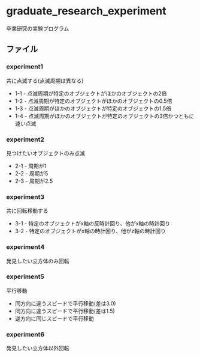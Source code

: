 # graduate_research_experiment
卒業研究の実験プログラム

## ファイル
### experiment1
共に点滅する(点滅周期は異なる)
*	1-1 - 点滅周期が特定のオブジェクトがほかのオブジェクトの2倍
* 1-2 - 点滅周期が特定のオブジェクトがほかのオブジェクトの0.5倍
* 1-3 - 点滅周期がほかのオブジェクトが特定のオブジェクトの1.5倍
* 1-4 - 点滅周期がほかのオブジェクトが特定のオブジェクトの3倍かつともに速い点滅

### experiment2
見つけたいオブジェクトのみ点滅
* 2-1 - 周期が1
* 2-2 - 周期が5
* 2-3 - 周期が2.5

### experiment3
共に回転移動する
* 3-1 - 特定のオブジェクトがx軸の反時計回り、他がx軸の時計回り
* 3-2 - 特定のオブジェクトがx軸の時計回り、他がz軸の時計回り

### experiment4
発見したい立方体のみ回転

### experiment5
平行移動
* 同方向に違うスピードで平行移動(差は3.0)
* 同方向に違うスピードで平行移動(差は1.5)
* 逆方向に同じスピードで平行移動

### experiment6
発見したい立方体以外回転
